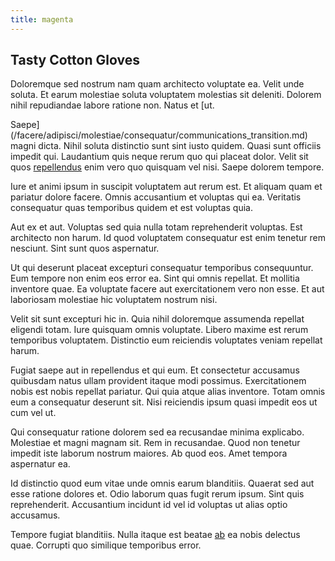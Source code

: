 ```yaml
---
title: magenta
---
```


## Tasty Cotton Gloves

Doloremque sed nostrum nam quam architecto voluptate ea. Velit unde soluta. Et earum molestiae soluta voluptatem molestias sit deleniti. Dolorem nihil repudiandae labore ratione non. Natus et [ut.

Saepe](/facere/adipisci/molestiae/consequatur/communications_transition.md) magni dicta. Nihil soluta distinctio sunt sint iusto quidem. Quasi sunt officiis impedit qui. Laudantium quis neque rerum quo qui placeat dolor. Velit sit quos [repellendus](/facere/temporibus/tasty_frozen_salad_security.md) enim vero quo quisquam vel nisi. Saepe dolorem tempore.

Iure et animi ipsum in suscipit voluptatem aut rerum est. Et aliquam quam et pariatur dolore facere. Omnis accusantium et voluptas qui ea. Veritatis consequatur quas temporibus quidem et est voluptas quia.

Aut ex et aut. Voluptas sed quia nulla totam reprehenderit voluptas. Est architecto non harum. Id quod voluptatem consequatur est enim tenetur rem nesciunt. Sint sunt quos aspernatur.

Ut qui deserunt placeat excepturi consequatur temporibus consequuntur. Eum tempore non enim eos error ea. Sint qui omnis repellat. Et mollitia inventore quae. Ea voluptate facere aut exercitationem vero non esse. Et aut laboriosam molestiae hic voluptatem nostrum nisi.

Velit sit sunt excepturi hic in. Quia nihil doloremque assumenda repellat eligendi totam. Iure quisquam omnis voluptate. Libero maxime est rerum temporibus voluptatem. Distinctio eum reiciendis voluptates veniam repellat harum.

Fugiat saepe aut in repellendus et qui eum. Et consectetur accusamus quibusdam natus ullam provident itaque modi possimus. Exercitationem nobis est nobis repellat pariatur. Qui quia atque alias inventore. Totam omnis eum a consequatur deserunt sit. Nisi reiciendis ipsum quasi impedit eos ut cum vel ut.

Qui consequatur ratione dolorem sed ea recusandae minima explicabo. Molestiae et magni magnam sit. Rem in recusandae. Quod non tenetur impedit iste laborum nostrum maiores. Ab quod eos. Amet tempora aspernatur ea.

Id distinctio quod eum vitae unde omnis earum blanditiis. Quaerat sed aut esse ratione dolores et. Odio laborum quas fugit rerum ipsum. Sint quis reprehenderit. Accusantium incidunt id vel id voluptas ut alias optio accusamus.

Tempore fugiat blanditiis. Nulla itaque est beatae [ab](/earum/quo/dolorem/ergonomic_wooden_cheese_oklahoma.md) ea nobis delectus quae. Corrupti quo similique temporibus error.
